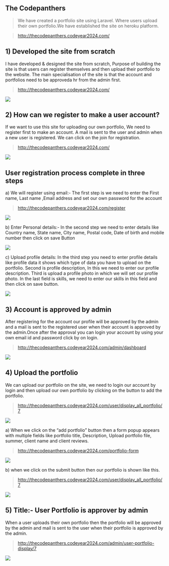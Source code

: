 <h2>The Codepanthers</h2>
<blockquote><p>We have created a portfolio site using Laravel. Where users upload their own portfolio.We have established the site on heroku platform.</p></blockquote>
<blockquote><a href="http://thecodepanthers.codeyear2024.com/">http://thecodepanthers.codeyear2024.com/</a></blockquote>
<h2>1) Developed the site from scratch</h2>
<p>I have developed & designed the site from scratch, Purpose of building the site is that users can register themselves and then upload their portfolio to the website. The main specialisation of the site is that the account and portfolios need to be approveda hr from the admin first. 
</p>
<blockquote><a href="http://thecodepanthers.codeyear2024.com/">http://thecodepanthers.codeyear2024.com/</a></blockquote>
<img src="https://user-images.githubusercontent.com/101111690/158738349-e9a585c1-30c5-42df-a54b-efa3edb09385.png">
<h2>2) How can we register to make a user account?</h2>
<p>If we want to use this site for uploading our own portfolio, We need to register first to make an account. A mail is sent to the user and admin when a new user is registered. We can click on the join for registration. </p>
<blockquote><a href="http://thecodepanthers.codeyear2024.com/">http://thecodepanthers.codeyear2024.com/</a></blockquote>
<img src="https://user-images.githubusercontent.com/101111690/158739090-c57e0c6b-5ca5-4957-bb31-3fb30038e4c8.png">
<h2> User registration process complete in three steps</h2>
<p>a) We will register using email:- The first step is we need to enter the First name, Last name ,Email address and set our own password for the account</p>
<blockquote><a href="http://thecodepanthers.codeyear2024.com/register">http://thecodepanthers.codeyear2024.com/register</a></blockquote>
<img src="https://user-images.githubusercontent.com/101111690/158740357-40237615-5804-458e-81b8-71c09f15975b.png">
<p>b) Enter Personal details:- In the second step we need to enter details like Country name, State name, City name, Postal code, Date of birth and mobile number then click on save Button</p>
<img src="https://user-images.githubusercontent.com/101111690/158740857-7eae8bfc-cee5-44fb-953b-396304db181a.png">
<p>c) Upload profile details: In the third step you need to enter profile details like profile data it shows which type of data you have to upload on the portfolio. Second is profile description, In this we need to enter our profile description. Third is upload a profile photo in which we will set our profile photo. In the last field is skills, we need to enter our skills in this field and then click on save button.</p>
<img src="https://user-images.githubusercontent.com/101111690/158741011-6908cdef-2415-4235-8a82-29e916163734.png">
<h2>3) Account is approved by admin</h2>
<p>After registering for the account our profile will be approved by the admin and a mail is sent to the registered user when their account is approved by the admin.Once after the approval you can login your account by using your own email id and password click by on login.</p>
<blockquote><a href="http://thecodepanthers.codeyear2024.com/admin/dashboard">http://thecodepanthers.codeyear2024.com/admin/dashboard</a></blockquote>
<img src="https://user-images.githubusercontent.com/101111690/158741290-eeabd940-9e72-4d66-89ea-505c0854fb65.png">
<h2>4) Upload the portfolio</h2>
<p>We can upload our portfolio on the site, we need to login our account by login and then upload our own portfolio by clicking on the button to add the portfolio.</p>
<blockquote><a href="http://thecodepanthers.codeyear2024.com/user/display_all_portfolio/7">http://thecodepanthers.codeyear2024.com/user/display_all_portfolio/7</a></blockquote>
<img src="https://user-images.githubusercontent.com/101111690/158741528-53bf5c9e-7c52-4657-a29c-e2efe57f8421.png">
<p>a) When we click on the “add portfolio” button then a form popup appears with multiple fields like portfolio title, Description, Upload portfolio file, summer, client name and client reviews.</p>
<blockquote><a href="http://thecodepanthers.codeyear2024.com/portfolio-form">http://thecodepanthers.codeyear2024.com/portfolio-form</a></blockquote>
<img src="https://user-images.githubusercontent.com/101111690/158741707-b61146aa-c32f-4a48-9ef8-d4c29f295d30.png">
<p>b) when we click on the submit button then our portfolio is shown like this.</p>
<blockquote><a href="http://thecodepanthers.codeyear2024.com/user/display_all_portfolio/7">http://thecodepanthers.codeyear2024.com/user/display_all_portfolio/7</a></blockquote>
<img src="https://user-images.githubusercontent.com/101111690/158741910-9cc328ec-ae42-4b6e-9e36-7aca77bd338f.png">
<h2>5) Title:- User Portfolio is approver by admin</h2>
<p>When a user uploads their own portfolio then the portfolio will be approved by the admin and mail is sent to the user when their portfolio is approved by the admin.</p>
<blockquote><a href="http://thecodepanthers.codeyear2024.com/admin/user-portfolio-display/7">http://thecodepanthers.codeyear2024.com/admin/user-portfolio-display/7</a></blockquote>
<img src="https://user-images.githubusercontent.com/101111690/158742280-e94e3c84-d3ad-4d76-86f7-695bcef4ebbe.png">
